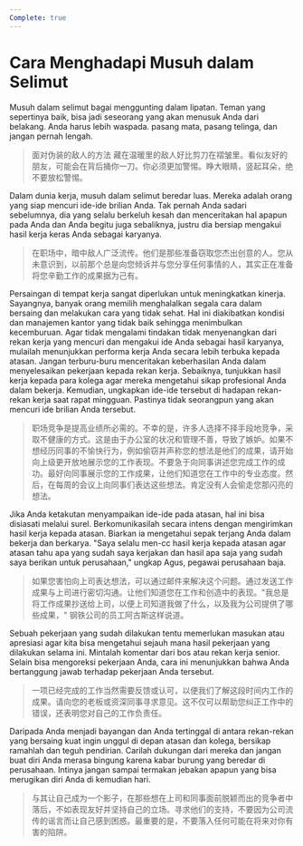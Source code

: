```yaml
---
Complete: true
---
```

# Cara Menghadapi Musuh dalam Selimut

Musuh dalam selimut bagai menggunting dalam lipatan. Teman yang sepertinya baik, bisa jadi seseorang yang akan menusuk Anda dari belakang. Anda harus lebih waspada. pasang mata, pasang telinga, dan jangan pernah lengah.

> 面对伪装的敌人的方法
> 藏在温暖里的敌人好比剪刀在褶皱里。看似友好的朋友，可能会在背后捅你一刀。你必须更加警惕。睁大眼睛，竖起耳朵，绝不要放松警惕。

Dalam dunia kerja, musuh dalam selimut beredar luas. Mereka adalah orang yang siap mencuri ide-ide brilian Anda. Tak pernah Anda sadari sebelumnya, dia yang selalu berkeluh kesah dan menceritakan hal apapun pada Anda dan Anda begitu juga sebaliknya, justru dia bersiap mengakui hasil kerja keras Anda sebagai karyanya.

> 在职场中，暗中敌人广泛流传。他们是那些准备窃取您杰出创意的人。您从未意识到，以前那个总是向您倾诉并与您分享任何事情的人，其实正在准备将您辛勤工作的成果据为己有。

Persaingan di tempat kerja sangat diperlukan untuk meningkatkan kinerja. Sayangnya, banyak orang memilih menghalalkan segala cara dalam bersaing dan melakukan cara yang tidak sehat. Hal ini diakibatkan kondisi dan manajemen kantor yang tidak baik sehingga menimbulkan kecemburuan. Agar tidak mengalami tindakan tidak menyenangkan dari rekan kerja yang mencuri dan mengakui ide Anda sebagai hasil karyanya, mulailah menunjukkan performa kerja Anda secara lebih terbuka kepada atasan. Jangan terburu-buru menceritakan keberhasilan Anda dalam menyelesaikan pekerjaan kepada rekan kerja. Sebaiknya, tunjukkan hasil kerja kepada para kolega agar mereka mengetahui sikap profesional Anda dalam bekerja. Kemudian, ungkapkan ide-ide tersebut di hadapan rekan-rekan kerja saat rapat mingguan. Pastinya tidak seorangpun yang akan mencuri ide brilian Anda tersebut.

> 职场竞争是提高业绩所必需的。不幸的是，许多人选择不择手段地竞争，采取不健康的方式。这是由于办公室的状况和管理不善，导致了嫉妒。如果不想经历同事的不愉快行为，例如偷窃并声称您的想法是他们的成果，请开始向上级更开放地展示您的工作表现。不要急于向同事讲述您完成工作的成功。最好向同事展示您的工作成果，让他们知道您在工作中的专业态度。然后，在每周的会议上向同事们表达这些想法。肯定没有人会偷走您那闪亮的想法。

Jika Anda ketakutan menyampaikan ide-ide pada atasan, hal ini bisa disiasati melalui surel. Berkomunikasilah secara intens dengan mengirimkan hasil kerja kepada atasan. Biarkan ia mengetahui sepak terjang Anda dalam bekerja dan berkarya. "Saya selalu men-cc hasil kerja kepada atasan agar atasan tahu apa yang sudah saya kerjakan dan hasil apa saja yang sudah saya berikan untuk perusahaan," ungkap Agus, pegawai perusahaan baja.

> 如果您害怕向上司表达想法，可以通过邮件来解决这个问题。通过发送工作成果与上司进行密切沟通。让他们知道您在工作和创造中的表现。"我总是将工作成果抄送给上司，以便上司知道我做了什么，以及我为公司提供了哪些成果，" 钢铁公司的员工阿古斯这样说道。

Sebuah pekerjaan yang sudah dilakukan tentu memerlukan masukan atau apresiasi agar kita bisa mengetahui sejauh mana hasil pekerjaan yang dilakukan selama ini. Mintalah komentar dari bos atau rekan kerja senior. Selain bisa mengoreksi pekerjaan Anda, cara ini menunjukkan bahwa Anda bertanggung jawab terhadap pekerjaan Anda tersebut.

> 一项已经完成的工作当然需要反馈或认可，以便我们了解这段时间内工作的成果。请向您的老板或资深同事寻求意见。这不仅可以帮助您纠正工作中的错误，还表明您对自己的工作负责任。

Daripada Anda menjadi bayangan dan Anda tertinggal di antara rekan-rekan yang bersaing kuat ingin unggul di depan atasan dan kolega, bersikap ramahlah dan teguh pendirian. Carilah dukungan dari mereka dan jangan buat diri Anda merasa bingung karena kabar burung yang beredar di perusahaan. Intinya jangan sampai termakan jebakan apapun yang bisa merugikan diri Anda di kemudian hari.

> 与其让自己成为一个影子，在那些想在上司和同事面前脱颖而出的竞争者中落后，不如表现友好并坚持自己的立场。寻求他们的支持，不要因为公司流传的谣言而让自己感到困惑。最重要的是，不要落入任何可能在将来对你有害的陷阱。

